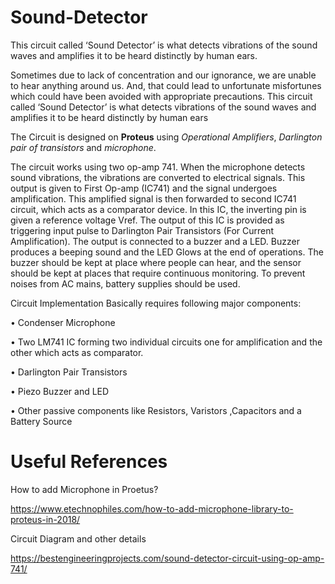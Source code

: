 # Sound-Detector
This circuit called ‘Sound Detector’ is what detects vibrations  of the sound waves and amplifies it to be heard distinctly by human ears. 

Sometimes due to lack of concentration and our ignorance, we are unable to hear anything around us. 
And, that could lead to unfortunate misfortunes which could have been avoided 
with appropriate precautions. This circuit called ‘Sound Detector’ is what detects vibrations 
of the sound waves and amplifies it to be heard distinctly by human ears


The Circuit is designed on **Proteus** using *Operational Amplifiers*, *Darlington pair of transistors* and *microphone*.

The circuit works using two op-amp 741. When the microphone detects sound vibrations, the 
vibrations are converted to electrical signals. This output is given to First Op-amp 
(IC741) and the signal undergoes amplification.
This amplified signal is then forwarded to second IC741 circuit, which acts as a comparator 
device. In this IC, the inverting pin is given a reference voltage Vref.
The output of this IC is provided as triggering input pulse to Darlington Pair Transistors (For 
Current Amplification). 
The output is connected to a buzzer and a LED. Buzzer produces a beeping sound and the 
LED Glows at the end of operations. 
The buzzer should be kept at place where people can hear, and the sensor should be kept 
at places that require continuous monitoring. To prevent noises from AC mains, battery 
supplies should be used.

Circuit Implementation Basically requires following major components:

• Condenser Microphone

• Two LM741 IC forming two individual circuits one for amplification and the other which acts as comparator.

• Darlington Pair Transistors

• Piezo Buzzer and LED

• Other passive components like Resistors, Varistors ,Capacitors and a Battery Source


# Useful References
How to add Microphone in Proetus?

https://www.etechnophiles.com/how-to-add-microphone-library-to-proteus-in-2018/

Circuit Diagram and other details

https://bestengineeringprojects.com/sound-detector-circuit-using-op-amp-741/
